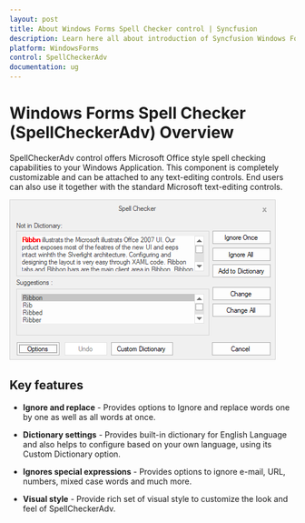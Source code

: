 ```yaml
---
layout: post
title: About Windows Forms Spell Checker control | Syncfusion
description: Learn here all about introduction of Syncfusion Windows Forms Spell Checker (SpellCheckerAdv) control, its elements and more details.
platform: WindowsForms
control: SpellCheckerAdv
documentation: ug
---
```



# Windows Forms Spell Checker (SpellCheckerAdv) Overview

SpellCheckerAdv control offers Microsoft Office style spell checking capabilities to your Windows Application. This component is completely customizable and can be attached to any text-editing controls. End users can also use it together with the standard Microsoft text-editing controls.

![Spell Checker dialog to correct error words in WindowsForms application](overview_images/windowsforms-spellchecker-dialog-to-correct-error-words.png)

## Key features

* **Ignore and replace** - Provides options to Ignore and replace words one by one as well as all words at once.

* **Dictionary settings** - Provides built-in dictionary for English Language and also helps to configure based on your own language, using its Custom Dictionary option. 

* **Ignores special expressions** - Provides options to ignore e-mail, URL, numbers, mixed case words and much more.

* **Visual style** - Provide rich set of visual style to customize the look and feel of SpellCheckerAdv.
 

